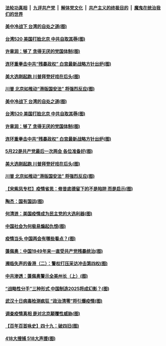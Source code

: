 ####  [法轮功真相](../../../../basic/blob/master/README.md?t=05222331) &nbsp;|&nbsp; [九评共产党](../../../../9ping.md/blob/master/README.md?t=05222331) &nbsp;|&nbsp; [解体党文化](../../../../jtdwh.md/blob/master/README.md?t=05222331)  &nbsp;|&nbsp; [共产主义的终极目的](../../../../gczydzjmd.md/blob/master/README.md?t=05222331) &nbsp;|&nbsp; [魔鬼在统治我们的世界](../../../../mgztzwmdsj.md/blob/master/README.md?t=05222331) 

#### [美中冷战下 台湾的自处之道(图)](../pages/p4/934036.md?t=05222331) 

#### [台湾520 美国打脸北京 中共自取其辱(图)](../pages/p4/934025.md?t=05222331) 

#### [许章润：够了 贪得无厌的党国体制(图)](../pages/p4/934023.md?t=05222331) 

#### [连环重拳击中共“残暴政权” 白宫最新战略方针出炉(图)](../pages/p4/934007.md?t=05222331) 

#### [美大选刚起跑 川普拜登好戏在后头(图)](../pages/p4/934004.md?t=05222331) 

#### [川普 北京如推动“港版国安法” 将强烈反应(图)](../pages/p4/934003.md?t=05222331) 

#### [美中冷战下 台湾的自处之道(图)](../pages/p4/934036.md?t=05222331) 

#### [台湾520 美国打脸北京 中共自取其辱(图)](../pages/p4/934025.md?t=05222331) 

#### [许章润：够了 贪得无厌的党国体制(图)](../pages/p4/934023.md?t=05222331) 

#### [连环重拳击中共“残暴政权” 白宫最新战略方针出炉(图)](../pages/p4/934007.md?t=05222331) 

#### [5月22是共产党最后一次两会 各位准备好(图)](../pages/p4/934008.md?t=05222331) 

#### [美大选刚起跑 川普拜登好戏在后头(图)](../pages/p4/934004.md?t=05222331) 

#### [川普 北京如推动“港版国安法” 将强烈反应(图)](../pages/p4/934003.md?t=05222331) 

#### [【宋紫凤专栏】疫情省思：修昔底德留下的不是陷阱 而是启示(图)](../pages/p4/933991.md?t=05222331) 

#### [陶杰：国有国运(图)](../pages/p4/933923.md?t=05222331) 

#### [何清涟：美国疫情成为民主党的大选利器(图)](../pages/p4/933920.md?t=05222331) 

#### [中国社会为何极易煽起仇恨(图)](../pages/p4/933918.md?t=05222331) 

#### [疫情当头 中国两会有哪些看点？(图)](../pages/p4/933916.md?t=05222331) 

#### [蓬佩奥：中国1949年来一直受共产党残暴统治(图)](../pages/p4/933912.md?t=05222331) 

#### [濒临失声的香港（二）：警权打压采访冲击第四权(图)](../pages/p4/933806.md?t=05222331) 

#### [中共渗透：蓬佩奥警示全美州长（上）(图)](../pages/p4/933782.md?t=05222331) 

#### [“战略性分手”三种形式 中国制造2025将成幻影？(图)](../pages/p4/933779.md?t=05222331) 

#### [武汉十日病毒检测疯狂 “政治清零”将引爆疫情(图)](../pages/p4/933803.md?t=05222331) 

#### [调查疫情真相 是对北京颠覆性威胁(图)](../pages/p4/933804.md?t=05222331) 

#### [【百年百首咏史】四十九：破四旧(图)](../pages/p4/933786.md?t=05222331) 

#### [418大搜捕 518大声援(图)](../pages/p4/933785.md?t=05222331) 

